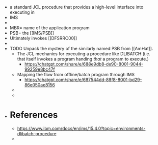 - a standard JCL procedure that provides a high-level interface into executing in
- IMS
-
- MBR=  name of the application program
- PSB= the [[IMS/PSB]]
- Ultimately invokes [[DFSRRC00]]
-
- TODO Unpack the mystery of the similarly named PSB from [[AmHat]].
	- The JCL mechanics for executing a procedure like DLIBATCH (i.e. that itself invokes a program handing _that_ a program to execute.)
		- https://chatgpt.com/share/e/688e9db8-de90-8001-9044-99259e8bc47f
	- Mapping the flow from offline/batch program through IMS
		- https://chatgpt.com/share/e/687544dd-88f8-8001-bd29-86e050ae8156
	-
	-
- # References
	- https://www.ibm.com/docs/en/ims/15.4.0?topic=environments-dlibatch-procedure
	-